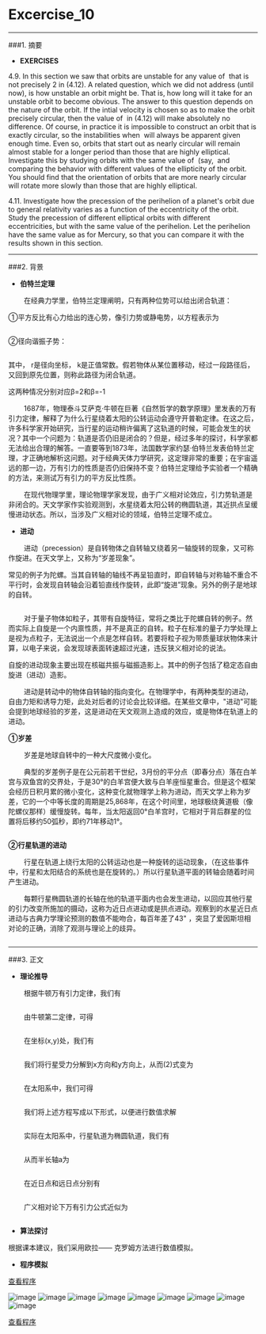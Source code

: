 ﻿# Excercise_10


---
###1. 摘要
* **EXERCISES**

4.9. In this section we saw that orbits are unstable for any value of <img src="http://latex.codecogs.com/gif.latex?\beta" alt="" title="" /> that is not precisely 2 in (4.12). A related question, which we did not address (until now), is how unstable an orbit might be. That is, how long will it take for an unstable orbit to become obvious. The answer to this question depends on the nature of the orbit. If the intial velocity is chosen so as to make the orbit precisely circular, then the value of <img src="http://latex.codecogs.com/gif.latex?\beta" alt="" title="" /> in (4.12) will make absolutely no difference. Of course, in practice it is impossible to construct an orbit that is exactly circular, so the instabilities when <img src="http://latex.codecogs.com/gif.latex?\beta\neq2" alt="" title="" /> will always be apparent given enough time. Even so, orbits that start out as nearly circular will remain almost stable for a longer period than those that are highly elliptical. Investigate this by studying orbits with the same value of <img src="http://latex.codecogs.com/gif.latex?\beta" alt="" title="" /> (say, <img src="http://latex.codecogs.com/gif.latex?\beta=2.05" alt="" title="" /> and comparing the behavior with different values of the ellipticity of the orbit. You should find that the orientation of orbits that are more nearly circular will rotate more slowly than those that are highly elliptical.

4.11. Investigate how the precession of the perihelion of a planet's orbit due to general relativity varies as a function of the eccentricity of the orbit. Study the precession of different elliptical orbits with different eccentricities, but with the same value of the perihelion. Let the perihelion have the same value as for Mercury, so that you can compare it with the results shown in this section.


---
###2. 背景
* **伯特兰定理**

&nbsp;&nbsp;&nbsp;&nbsp;&nbsp;&nbsp;&nbsp;&nbsp;在经典力学里，伯特兰定理阐明，只有两种位势<img src="http://latex.codecogs.com/gif.latex?V" alt="" title="" />可以给出闭合轨道：

①平方反比有心力给出的连心势，像引力势或静电势，以方程表示为

<div align=center>
<img src="https://wikimedia.org/api/rest_v1/media/math/render/svg/5edce25c42d4dd1a06c3578ef827db91a7062925" alt="" title="" />
</div>

<div align=center>
<img src="https://upload.wikimedia.org/wikipedia/commons/thumb/0/0e/NewtonsLawOfUniversalGravitation.svg/400px-NewtonsLawOfUniversalGravitation.svg.png" alt="" title="" />
</div>

②径向谐振子势：

<div align=center>
<img src="https://wikimedia.org/api/rest_v1/media/math/render/svg/e78eabd2ab0a83cea507a587827b3b792a342a24" alt="" title="" />
</div>

<div align=center>
<img src="https://github.com/ACGNnsj/compuational_physics_N2014301020001/blob/master/Excercise_10/2016112800022516_0.gif?raw=true" alt="" title="" />
</div>

其中， r是径向坐标， k是正值常数。假若物体从某位置移动，经过一段路径后，又回到原先位置，则称此路径为闭合轨道。

这两种情况分别对应β=2和β=-1

&nbsp;&nbsp;&nbsp;&nbsp;&nbsp;&nbsp;&nbsp;&nbsp;1687年，物理泰斗艾萨克·牛顿在巨著《自然哲学的数学原理》里发表的万有引力定律，解释了为什么行星绕着太阳的公转运动会遵守开普勒定律。在这之后，许多科学家开始研究，当行星的运动稍许偏离了这轨道的时候，可能会发生的状况？其中一个问题为：轨道是否仍旧是闭合的？但是，经过多年的探讨，科学家都无法给出合理的解答。一直要等到1873年，法国数学家约瑟·伯特兰发表伯特兰定理，才正确地解析这问题。对于经典天体力学研究，这定理非常的重要；在宇宙遥远的那一边，万有引力的性质是否仍旧保持不变？伯特兰定理给予实验者一个精确的方法，来测试万有引力的平方反比性质。

&nbsp;&nbsp;&nbsp;&nbsp;&nbsp;&nbsp;&nbsp;&nbsp;在现代物理学里，理论物理学家发现，由于广义相对论效应，引力势轨道是非闭合的。天文学家作实验观测到，水星绕着太阳公转的椭圆轨道，其近拱点呈缓慢进动状态。所以，当涉及广义相对论的领域，伯特兰定理不成立。

* **进动**

&nbsp;&nbsp;&nbsp;&nbsp;&nbsp;&nbsp;&nbsp;&nbsp;进动（precession）是自转物体之自转轴又绕着另一轴旋转的现象，又可称作旋进。在天文学上，又称为“岁差现象”。

常见的例子为陀螺。当其自转轴的轴线不再呈铅直时，即自转轴与对称轴不重合不平行时，会发现自转轴会沿着铅直线作旋转，此即“旋进”现象。另外的例子是地球的自转。

<div align=center>
<img src="https://github.com/ACGNnsj/compuational_physics_N2014301020001/blob/master/Excercise_10/axis.precession.jpg?raw=true" alt="" title="" />
</div>

&nbsp;&nbsp;&nbsp;&nbsp;&nbsp;&nbsp;&nbsp;&nbsp;对于量子物体如粒子，其带有自旋特征，常将之类比于陀螺自转的例子。然而实际上自旋是一个内禀性质，并不是真正的自转。粒子在标准的量子力学处理上是视为点粒子，无法说出一个点是怎样自转。若要将粒子视为带质量球状物体来计算，以电子来说，会发现球表面转速超过光速，违反狭义相对论的说法。

自旋的进动现象主要出现在核磁共振与磁振造影上。其中的例子包括了稳定态自由旋进（进动）造影。

&nbsp;&nbsp;&nbsp;&nbsp;&nbsp;&nbsp;&nbsp;&nbsp;进动是转动中的物体自转轴的指向变化。在物理学中，有两种类型的进动，自由力矩和诱导力矩，此处对后者的讨论会比较详细。在某些文章中，"进动"可能会提到地球经验的岁差，这是进动在天文观测上造成的效应，或是物体在轨道上的进动。

**①岁差** 

&nbsp;&nbsp;&nbsp;&nbsp;&nbsp;&nbsp;&nbsp;&nbsp;岁差是地球自转中的一种大尺度微小变化。

&nbsp;&nbsp;&nbsp;&nbsp;&nbsp;&nbsp;&nbsp;&nbsp;典型的岁差例子是在公元前若干世纪，3月份的平分点（即春分点）落在白羊宫与双鱼宫的交界处，于是30°的白羊宫便大致与白羊座恒星重合。但是这个框架会经历日积月累的微小变化，这种变化就物理学上称为进动，而天文学上称为岁差，它的一个中等长度的周期是25,868年，在这个时间里，地球极绕黄道极（像陀螺仪那样）缓慢旋转。每年，当太阳返回0°白羊宫时，它相对于背后群星的位置将后移约50弧秒，即约71年移动1°。

<div align=center>
<img src="https://upload.wikimedia.org/wikipedia/commons/b/bb/Precession_and_seasons_%28zh%29.jpg" alt="" title="" />
</div>

**②行星轨道的进动** 

&nbsp;&nbsp;&nbsp;&nbsp;&nbsp;&nbsp;&nbsp;&nbsp;行星在轨道上绕行太阳的公转运动也是一种旋转的运动现象，（在这些事件中，行星和太阳结合的系统也是在旋转的。）所以行星轨道平面的转轴会随着时间产生进动。

&nbsp;&nbsp;&nbsp;&nbsp;&nbsp;&nbsp;&nbsp;&nbsp;每颗行星椭圆轨道的长轴在他的轨道平面内也会发生进动，以回应其他行星的引力改变所施加的摄动，这称为近日点进动或是拱点进动。观察到的水星近日点进动与古典力学理论预测的数值不能吻合，每百年差了43" ，突显了爱因斯坦相对论的正确，消除了观测与理论上的歧异。

<div align=center>
<img src="https://github.com/ACGNnsj/compuational_physics_N2014301020001/blob/master/Excercise_10/merc_adv.gif?raw=true" alt="" title="" />
</div>

---
###3. 正文

* **理论推导**

&nbsp;&nbsp;&nbsp;&nbsp;&nbsp;&nbsp;&nbsp;&nbsp;根据牛顿万有引力定律，我们有

<div align=center>
<img src="https://github.com/ACGNnsj/compuational_physics_N2014301020001/blob/master/Excercise_10/1111.png?raw=true" alt="" title="" />
</div>

&nbsp;&nbsp;&nbsp;&nbsp;&nbsp;&nbsp;&nbsp;&nbsp;由牛顿第二定律，可得

<div align=center>
<img src="https://github.com/ACGNnsj/compuational_physics_N2014301020001/blob/master/Excercise_10/2.png?raw=true" alt="" title="" />
</div>

&nbsp;&nbsp;&nbsp;&nbsp;&nbsp;&nbsp;&nbsp;&nbsp;在坐标(x,y)处，我们有

<div align=center>
<img src="https://github.com/ACGNnsj/compuational_physics_N2014301020001/blob/master/Excercise_10/3.png?raw=true" alt="" title="" />
</div>

&nbsp;&nbsp;&nbsp;&nbsp;&nbsp;&nbsp;&nbsp;&nbsp;我们将行星受力分解到x方向和y方向上，从而(2)式变为

<div align=center>
<img src="https://github.com/ACGNnsj/compuational_physics_N2014301020001/blob/master/Excercise_10/4.png?raw=true" alt="" title="" />
</div>

&nbsp;&nbsp;&nbsp;&nbsp;&nbsp;&nbsp;&nbsp;&nbsp;在太阳系中，我们可得

<div align=center>
<img src="https://github.com/ACGNnsj/compuational_physics_N2014301020001/blob/master/Excercise_10/5.png?raw=true" alt="" title="" />
</div>

&nbsp;&nbsp;&nbsp;&nbsp;&nbsp;&nbsp;&nbsp;&nbsp;我们将上述方程写成以下形式，以便进行数值求解

<div align=center>
<img src="https://github.com/ACGNnsj/compuational_physics_N2014301020001/blob/master/Excercise_10/6.png?raw=true" alt="" title="" />
</div>

&nbsp;&nbsp;&nbsp;&nbsp;&nbsp;&nbsp;&nbsp;&nbsp;实际在太阳系中，行星轨道为椭圆轨道，我们有

<div align=center>
<img src="https://github.com/ACGNnsj/compuational_physics_N2014301020001/blob/master/Excercise_10/7.png?raw=true" alt="" title="" />
</div>

&nbsp;&nbsp;&nbsp;&nbsp;&nbsp;&nbsp;&nbsp;&nbsp;从而半长轴a为

<div align=center>
<img src="https://github.com/ACGNnsj/compuational_physics_N2014301020001/blob/master/Excercise_10/8.png?raw=true" alt="" title="" />
</div>

&nbsp;&nbsp;&nbsp;&nbsp;&nbsp;&nbsp;&nbsp;&nbsp;在近日点和远日点分别有

<div align=center>
<img src="https://github.com/ACGNnsj/compuational_physics_N2014301020001/blob/master/Excercise_10/9.png?raw=true" alt="" title="" />
</div>

&nbsp;&nbsp;&nbsp;&nbsp;&nbsp;&nbsp;&nbsp;&nbsp;广义相对论下万有引力公式近似为

<div align=center>
<img src="https://github.com/ACGNnsj/compuational_physics_N2014301020001/blob/master/Excercise_10/10.png?raw=true" alt="" title="" />
</div>

* **算法探讨**

根据课本建议，我们采用欧拉—— 克罗姆方法进行数值模拟。

* **程序模拟**

[查看程序](https://github.com/ACGNnsj/compuational_physics_N2014301020001/blob/master/Excercise_10/Exercise_10.py)

![image](https://github.com/ACGNnsj/compuational_physics_N2014301020001/blob/master/Excercise_10/figure_1-1.png?raw=true)
![image](https://github.com/ACGNnsj/compuational_physics_N2014301020001/blob/master/Excercise_10/figure_1-2.png?raw=true)
![image](https://github.com/ACGNnsj/compuational_physics_N2014301020001/blob/master/Excercise_10/figure_1-3.png?raw=true)
![image](https://github.com/ACGNnsj/compuational_physics_N2014301020001/blob/master/Excercise_10/figure_1-4.png?raw=true)
![image](https://github.com/ACGNnsj/compuational_physics_N2014301020001/blob/master/Excercise_10/figure_1-5.png?raw=true)
![image](https://github.com/ACGNnsj/compuational_physics_N2014301020001/blob/master/Excercise_10/figure_1-6.png?raw=true)
![image](https://github.com/ACGNnsj/compuational_physics_N2014301020001/blob/master/Excercise_10/figure_1-7.png?raw=true)
![image](https://github.com/ACGNnsj/compuational_physics_N2014301020001/blob/master/Excercise_10/figure_1-8.png?raw=true)
![image](https://github.com/ACGNnsj/compuational_physics_N2014301020001/blob/master/Excercise_10/figure_1-9.png?raw=true)

[查看程序](https://github.com/ACGNnsj/compuational_physics_N2014301020001/blob/master/Excercise_10/Exercise_10(1).py)

<div align=center>
<img src="https://github.com/ACGNnsj/compuational_physics_N2014301020001/blob/master/Excercise_10/figure_2-1.png?raw=true" alt="" title="" />
</div>
